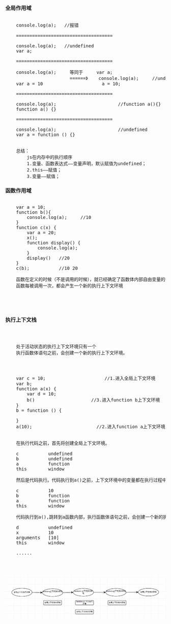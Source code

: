 <h3>全局作用域</h3>

<pre>
    
    console.log(a);   //报错
    
    ====================================
    
    console.log(a);   //undefined
    var a;
    
    ====================================
    
    console.log(a);     等同于     var a;
                        ======》    console.log(a);     //undefined
    var a = 10                      a = 10;
    
    ====================================
    
    console.log(a);                       //function a(){}
    function a() {}
    
    ====================================
    
    console.log(a);                       //undefined
    var a = function () {}
    
    
    总结：
        js在内存中的执行顺序
        1.变量、函数表达式——变量声明，默认赋值为undefined；
        2.this——赋值；
        3.变量——赋值；
</pre>    

<h3>函数作用域</h3>

<pre>

    var a = 10;
    function b(){
        console.log(a);     //10
    }
    function c(x) {
        var a = 20;
        x();
        function display() {
            console.log(a);
        }
        display()   //20
    }
    c(b);           //10 20
    
    函数在定义的时候（不是调用的时候），就已经确定了函数体内部自由变量的作用域
    函数每被调用一次，都会产生一个新的执行上下文环境
    
    
<pre>

<h3>执行上下文栈</h3>

<pre>
    处于活动状态的执行上下文环境只有一个
    执行函数体语句之前，会创建一个新的执行上下文环境。
</pre>
<pre>
    var c = 10;                      //1.进入全局上下文环境
    var b;
    function a(x) {
        var d = 10;
        b()                     //3.进入function b上下文环境    
    }
    b = function () {
        
    }
    a(10);                        //2.进入function a上下文环境
    
    
    在执行代码之前，首先将创建全局上下文环境。
    
    c           undefined
    b           undefined
    a           function
    this        window
    
    然后是代码执行。代码执行到a()之前，上下文环境中的变量都在执行过程中被赋值。
    
    c           10
    b           function
    a           function
    this        window
    
    代码执行到a(),跳转到a函数内部，执行函数体语句之前，会创建一个新的执行上下文环境。
    
    d           undefined
    x           10
    arguments   [10]
    this        window
    
    ......
    
</pre>
<img src="./img/3.png">
